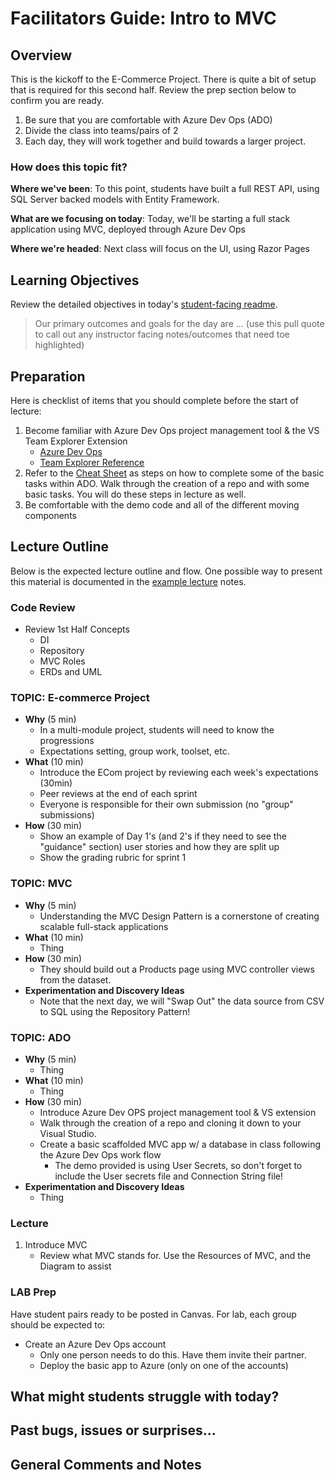 # Facilitators Guide: Intro to MVC

## Overview

This is the kickoff to the E-Commerce Project. There is quite a bit of setup that is required for this second half. Review the prep section below to confirm you are ready.

1. Be sure that you are comfortable with Azure Dev Ops (ADO)
1. Divide the class into teams/pairs of 2
1. Each day, they will work together and build towards a larger project.

### How does this topic fit?

**Where we've been**:
To this point, students have built a full REST API, using SQL Server backed models with Entity Framework.

**What are we focusing on today**:
Today, we'll be starting a full stack application using MVC, deployed through Azure Dev Ops

**Where we're headed**:
Next class will focus on the UI, using Razor Pages

## Learning Objectives

Review the detailed objectives in today's [student-facing readme](../README.md).

> Our primary outcomes and goals for the day are ... (use this pull quote to call out any instructor facing notes/outcomes that need toe highlighted)

## Preparation

Here is checklist of items that you should complete before the start of lecture:

1. Become familiar with Azure Dev Ops project management tool & the VS Team Explorer Extension
    - [Azure Dev Ops](https://dev.azure.com/)
    - [Team Explorer Reference](https://docs.microsoft.com/en-us/azure/devops/user-guide/work-team-explorer?view=azure-devops)
1. Refer to the [Cheat Sheet](../../projects/E-Commerce/azure-devops-cheatsheet.md) as steps on how to complete some of the basic tasks within ADO. Walk through the creation of a repo and with some basic tasks. You will do these steps in lecture as well.
1. Be comfortable with the demo code and all of the different moving components

## Lecture Outline

Below is the expected lecture outline and flow. One possible way to present this material is documented in the [example lecture](../LECTURE-NOTES.md) notes.

### Code Review

- Review 1st Half Concepts
  - DI
  - Repository
  - MVC Roles
  - ERDs and UML

### TOPIC: E-commerce Project

- **Why** (5 min)
  - In a multi-module project, students will need to know the progressions
  - Expectations setting, group work, toolset, etc.
- **What** (10 min)
  - Introduce the ECom project by reviewing each week's expectations (30min)
  - Peer reviews at the end of each sprint
  - Everyone is responsible for their own submission (no "group" submissions)
- **How** (30 min)
  - Show an example of Day 1's (and 2's if they need to see the "guidance" section) user stories and how they are split up
  - Show the grading rubric for sprint 1

### TOPIC: MVC

- **Why** (5 min)
  - Understanding the MVC Design Pattern is a cornerstone of creating scalable full-stack applications
- **What** (10 min)
  - Thing
- **How** (30 min)
  - They should build out a Products page using MVC controller views from the dataset.
- **Experimentation and Discovery Ideas**
  - Note that the next day, we will "Swap Out" the data source from  CSV to SQL using the Repository Pattern!

### TOPIC: ADO

- **Why** (5 min)
  - Thing
- **What** (10 min)
  - Thing
- **How** (30 min)
  - Introduce Azure Dev OPS project management tool & VS extension
  - Walk through the creation of a repo and cloning it down to your Visual Studio.
  - Create a basic scaffolded MVC app w/ a database in class following the Azure Dev Ops work flow
    - The demo provided is using User Secrets, so don't forget to include the User secrets file and Connection String file!
- **Experimentation and Discovery Ideas**
  - Thing

### Lecture

1. Introduce MVC
    - Review what MVC stands for. Use the Resources of MVC, and the Diagram to assist

### LAB Prep

Have student pairs ready to be posted in Canvas. For lab, each group should be expected to:

- Create an Azure Dev Ops account
  - Only one person needs to do this. Have them invite their partner.
  - Deploy the basic app to Azure (only on one of the accounts)

## What might students struggle with today?

## Past bugs, issues or surprises...

## General Comments and Notes
